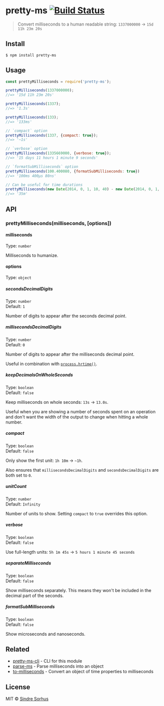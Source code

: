 # pretty-ms [![Build Status](https://travis-ci.org/sindresorhus/pretty-ms.svg?branch=master)](https://travis-ci.org/sindresorhus/pretty-ms)

> Convert milliseconds to a human readable string: `1337000000` → `15d 11h 23m 20s`


## Install

```
$ npm install pretty-ms
```


## Usage

```js
const prettyMilliseconds = require('pretty-ms');

prettyMilliseconds(1337000000);
//=> '15d 11h 23m 20s'

prettyMilliseconds(1337);
//=> '1.3s'

prettyMilliseconds(133);
//=> '133ms'

// `compact` option
prettyMilliseconds(1337, {compact: true});
//=> '~1s'

// `verbose` option
prettyMilliseconds(1335669000, {verbose: true});
//=> '15 days 11 hours 1 minute 9 seconds'

// `formatSubMilliseconds` option
prettyMilliseconds(100.400080, {formatSubMilliseconds: true})
//=> '100ms 400µs 80ns'

// Can be useful for time durations
prettyMilliseconds(new Date(2014, 0, 1, 10, 40) - new Date(2014, 0, 1, 10, 5))
//=> '35m'
```


## API

### prettyMilliseconds(milliseconds, [options])

#### milliseconds

Type: `number`

Milliseconds to humanize.

#### options

Type: `object`

##### secondsDecimalDigits

Type: `number`<br>
Default: `1`

Number of digits to appear after the seconds decimal point.

##### millisecondsDecimalDigits

Type: `number`<br>
Default: `0`

Number of digits to appear after the milliseconds decimal point.

Useful in combination with [`process.hrtime()`](https://nodejs.org/api/process.html#process_process_hrtime).

##### keepDecimalsOnWholeSeconds

Type: `boolean`<br>
Default: `false`

Keep milliseconds on whole seconds: `13s` → `13.0s`.

Useful when you are showing a number of seconds spent on an operation and don't want the width of the output to change when hitting a whole number.

##### compact

Type: `boolean`<br>
Default: `false`

Only show the first unit: `1h 10m` → `~1h`.

Also ensures that `millisecondsDecimalDigits` and `secondsDecimalDigits` are both set to `0`.

##### unitCount

Type: `number`<br>
Default: `Infinity`

Number of units to show. Setting `compact` to `true` overrides this option.

##### verbose

Type: `boolean`<br>
Default: `false`

Use full-length units: `5h 1m 45s` → `5 hours 1 minute 45 seconds`

##### separateMilliseconds

Type: `boolean`<br>
Default: `false`

Show milliseconds separately. This means they won't be included in the decimal part of the seconds.

##### formatSubMilliseconds

Type: `boolean`<br>
Default: `false`

Show microseconds and nanoseconds.


## Related

- [pretty-ms-cli](https://github.com/sindresorhus/pretty-ms-cli) - CLI for this module
- [parse-ms](https://github.com/sindresorhus/parse-ms) - Parse milliseconds into an object
- [to-milliseconds](https://github.com/sindresorhus/to-milliseconds) - Convert an object of time properties to milliseconds


## License

MIT © [Sindre Sorhus](https://sindresorhus.com)
